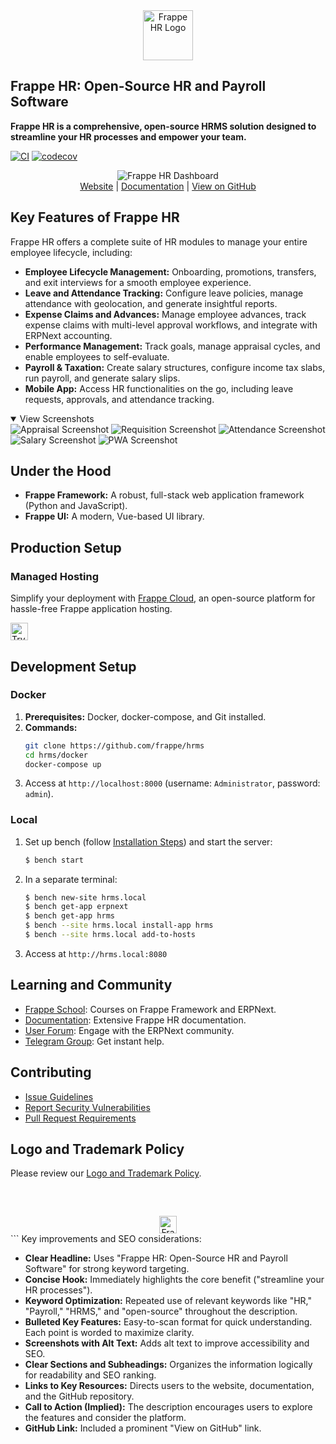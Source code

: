 <div align="center">
    <a href="https://frappe.io/hr">
        <img src=".github/frappe-hr-logo.png" height="80px" width="80px" alt="Frappe HR Logo">
    </a>
</div>

## Frappe HR: Open-Source HR and Payroll Software

**Frappe HR is a comprehensive, open-source HRMS solution designed to streamline your HR processes and empower your team.**

[![CI](https://github.com/frappe/hrms/actions/workflows/ci.yml/badge.svg?branch=develop)](https://github.com/frappe/hrms/actions/workflows/ci.yml)
[![codecov](https://codecov.io/gh/frappe/hrms/branch/develop/graph/badge.svg?token=0TwvyUg3I5)](https://codecov.io/gh/frappe/hrms)

<div align="center">
    <img src=".github/hrms-hero.png" alt="Frappe HR Dashboard"/>
</div>

<div align="center">
    <a href="https://frappe.io/hr">Website</a> |
    <a href="https://docs.frappe.io/hr/introduction">Documentation</a> |
    <a href="https://github.com/frappe/hrms">View on GitHub</a>
</div>

## Key Features of Frappe HR

Frappe HR offers a complete suite of HR modules to manage your entire employee lifecycle, including:

*   **Employee Lifecycle Management:** Onboarding, promotions, transfers, and exit interviews for a smooth employee experience.
*   **Leave and Attendance Tracking:** Configure leave policies, manage attendance with geolocation, and generate insightful reports.
*   **Expense Claims and Advances:** Manage employee advances, track expense claims with multi-level approval workflows, and integrate with ERPNext accounting.
*   **Performance Management:** Track goals, manage appraisal cycles, and enable employees to self-evaluate.
*   **Payroll & Taxation:** Create salary structures, configure income tax slabs, run payroll, and generate salary slips.
*   **Mobile App:** Access HR functionalities on the go, including leave requests, approvals, and attendance tracking.

<details open>
    <summary>View Screenshots</summary>
    <img src=".github/hrms-appraisal.png" alt="Appraisal Screenshot"/>
    <img src=".github/hrms-requisition.png" alt="Requisition Screenshot"/>
    <img src=".github/hrms-attendance.png" alt="Attendance Screenshot"/>
    <img src=".github/hrms-salary.png" alt="Salary Screenshot"/>
    <img src=".github/hrms-pwa.png" alt="PWA Screenshot"/>
</details>

## Under the Hood

*   **Frappe Framework:** A robust, full-stack web application framework (Python and JavaScript).
*   **Frappe UI:** A modern, Vue-based UI library.

## Production Setup

### Managed Hosting

Simplify your deployment with [Frappe Cloud](https://frappecloud.com), an open-source platform for hassle-free Frappe application hosting.

<div>
    <a href="https://frappecloud.com/hrms/signup" target="_blank">
        <picture>
            <source media="(prefers-color-scheme: dark)" srcset="https://frappe.io/files/try-on-fc-white.png">
            <img src="https://frappe.io/files/try-on-fc-black.png" alt="Try on Frappe Cloud" height="28" />
        </picture>
    </a>
</div>

## Development Setup

### Docker

1.  **Prerequisites:** Docker, docker-compose, and Git installed.
2.  **Commands:**
    ```bash
    git clone https://github.com/frappe/hrms
    cd hrms/docker
    docker-compose up
    ```
3.  Access at `http://localhost:8000` (username: `Administrator`, password: `admin`).

### Local

1.  Set up bench (follow [Installation Steps](https://frappeframework.com/docs/user/en/installation)) and start the server:
    ```bash
    $ bench start
    ```
2.  In a separate terminal:
    ```bash
    $ bench new-site hrms.local
    $ bench get-app erpnext
    $ bench get-app hrms
    $ bench --site hrms.local install-app hrms
    $ bench --site hrms.local add-to-hosts
    ```
3.  Access at `http://hrms.local:8080`

## Learning and Community

*   [Frappe School](https://frappe.school): Courses on Frappe Framework and ERPNext.
*   [Documentation](https://docs.frappe.io/hr): Extensive Frappe HR documentation.
*   [User Forum](https://discuss.erpnext.com/): Engage with the ERPNext community.
*   [Telegram Group](https://t.me/frappehr): Get instant help.

## Contributing

*   [Issue Guidelines](https://github.com/frappe/erpnext/wiki/Issue-Guidelines)
*   [Report Security Vulnerabilities](https://erpnext.com/security)
*   [Pull Request Requirements](https://github.com/frappe/erpnext/wiki/Contribution-Guidelines)

## Logo and Trademark Policy

Please review our [Logo and Trademark Policy](TRADEMARK_POLICY.md).

<br />
<br />
<div align="center" style="padding-top: 0.75rem;">
    <a href="https://frappe.io" target="_blank">
        <picture>
            <source media="(prefers-color-scheme: dark)" srcset="https://frappe.io/files/Frappe-white.png">
            <img src="https://frappe.io/files/Frappe-black.png" alt="Frappe Technologies" height="28"/>
        </picture>
    </a>
</div>
```
Key improvements and SEO considerations:

*   **Clear Headline:**  Uses "Frappe HR: Open-Source HR and Payroll Software" for strong keyword targeting.
*   **Concise Hook:** Immediately highlights the core benefit ("streamline your HR processes").
*   **Keyword Optimization:** Repeated use of relevant keywords like "HR," "Payroll," "HRMS," and "open-source" throughout the description.
*   **Bulleted Key Features:**  Easy-to-scan format for quick understanding. Each point is worded to maximize clarity.
*   **Screenshots with Alt Text:** Adds alt text to improve accessibility and SEO.
*   **Clear Sections and Subheadings:**  Organizes the information logically for readability and SEO ranking.
*   **Links to Key Resources:** Directs users to the website, documentation, and the GitHub repository.
*   **Call to Action (Implied):**  The description encourages users to explore the features and consider the platform.
*   **GitHub Link:**  Included a prominent "View on GitHub" link.
